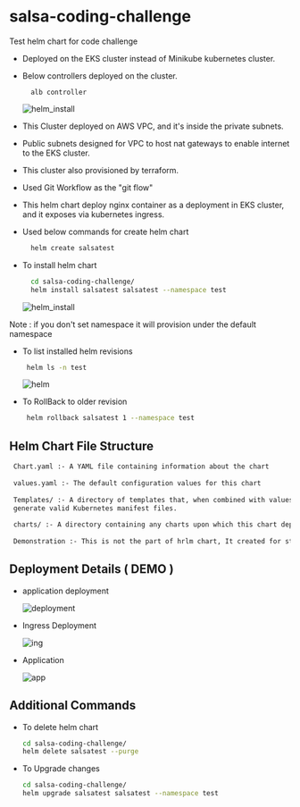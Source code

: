 # salsa-coding-challenge
Test helm chart for code challenge

* Deployed on the EKS cluster instead of Minikube kubernetes cluster.
* Below controllers deployed on the cluster.

  ```aidl
    alb controller
  ```

  ![helm_install](https://github.com/codereposumudu/salsa-coding-challenge/blob/feature/initial_commit/demonstration/kubesystem.png)

* This Cluster deployed on AWS VPC, and it's inside the private subnets.
* Public subnets designed for VPC to host nat gateways to enable internet to the EKS cluster.
* This cluster also provisioned by terraform.
* Used Git Workflow as the "git flow"
* This helm chart deploy nginx container as a deployment in EKS cluster, and it exposes via  kubernetes ingress.
* Used below commands for create helm chart

  ```bash
    helm create salsatest
  ```
* To install helm chart

  ```bash
    cd salsa-coding-challenge/
    helm install salsatest salsatest --namespace test 
  ```
  ![helm_install](https://github.com/codereposumudu/salsa-coding-challenge/blob/feature/initial_commit/demonstration/helm_install.png)
    

Note : if you don't set namespace it will provision under the default namespace

* To list installed helm revisions
   ```bash
    helm ls -n test
  ```
  ![helm](https://github.com/codereposumudu/salsa-coding-challenge/blob/feature/initial_commit/demonstration/helm.png)

* To RollBack to older revision 

   ```bash
    helm rollback salsatest 1 --namespace test
  ```
## Helm Chart File Structure

   ```bash
    Chart.yaml :- A YAML file containing information about the chart
    
    values.yaml :- The default configuration values for this chart
    
    Templates/ :- A directory of templates that, when combined with values, will 
    generate valid Kubernetes manifest files.
    
    charts/ :- A directory containing any charts upon which this chart depends.
    
    Demonstration :- This is not the part of hrlm chart, It created for store demo screenshots
  ```

## Deployment Details ( DEMO )

* application deployment

  ![deployment](https://github.com/codereposumudu/salsa-coding-challenge/blob/feature/initial_commit/demonstration/deployment.png)

* Ingress Deployment

  ![ing](https://github.com/codereposumudu/salsa-coding-challenge/blob/feature/initial_commit/demonstration/ingress.png)

* Application

  ![app](https://github.com/codereposumudu/salsa-coding-challenge/blob/feature/initial_commit/demonstration/app.png)

## Additional Commands

* To delete helm chart
  ```bash
  cd salsa-coding-challenge/
  helm delete salsatest --purge
  ```
* To Upgrade changes

  ```bash
  cd salsa-coding-challenge/ 
  helm upgrade salsatest salsatest --namespace test
  ```